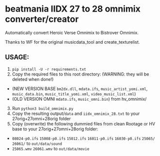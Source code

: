 # beatmania IIDX 27 to 28 omnimix converter/creator

Automatically convert Heroic Verse Omnimix to Bistrover Omnimix.

Thanks to WF for the original musicdata_tool and create_texturelist.


## USAGE:
1. `pip install -U -r requirements.txt`
2. Copy the required files to this root directory: (WARNING: they will be deleted when done!)
- (NEW VERSION BASE `bm2dx.dll`, `mdata.ifs`, `music_artist_yomi.xml`, `music_data.bin`, `music_title_yomi.xml`, `video_music_list.xml`)
- (OLD VERSION OMNI `mdato.ifs`, `music_omni.bin`) from hv_omnimix/
3. Run `python3 build_omnimix.py`
4. Copy the resulting output/`data` and `iidx_omnimix_28.txt` to your 27orig+27omni+28orig folder
5. Copy (overwrite) the following dummied files from clean Rootage or HV base to your 27orig+27omni+28orig folder:
- `08024-p0.ifs` `15008-p0.ifs` `15012.ifs` `16011-p0.ifs` `16030-p0.ifs` `25065/` `26061/` to `out/data/sound`
- `25065.wmv` `26061.wmv` to `out/data/movie`
